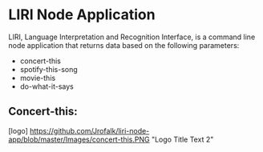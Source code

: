 # LIRI Node Application

LIRI, Language Interpretation and Recognition Interface, is a command line node application that returns data based on the following parameters:

* concert-this
* spotify-this-song
* movie-this
* do-what-it-says

## Concert-this:


[logo] https://github.com/Jrofalk/liri-node-app/blob/master/Images/concert-this.PNG "Logo Title Text 2"
